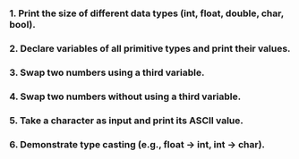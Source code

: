 ### 1. Print the size of different data types (int, float, double, char, bool).
### 2. Declare variables of all primitive types and print their values.
### 3. Swap two numbers using a third variable.
### 4. Swap two numbers without using a third variable.
### 5. Take a character as input and print its ASCII value.
### 6. Demonstrate type casting (e.g., float → int, int → char).
